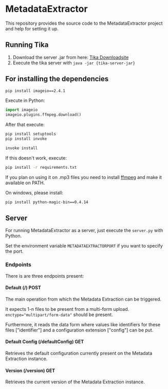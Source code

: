 # MetadataExtractor

This repository provides the source code to the MetadataExtractor project and help for setting it up.

## Running Tika

1) Download the server .jar from here: [Tika Downloadsite](https://tika.apache.org/download.html)
2) Execute the tika server with `java -jar {tika-server-jar}`

## For installing the dependencies

```bash
pip install imageio==2.4.1
```

Execute in Python:

```python
import imageio
imageio.plugins.ffmpeg.download()
```

After that execute:

```bash
pip install setuptools
pip install invoke

invoke install
```

If this doesn't work, execute:

```bash
pip install -r requirements.txt
```

If you plan on using it on .mp3 files you need to install [ffmpeg](https://ffmpeg.zeranoe.com/builds/) and make it available on PATH.

On windows, please install:

```bash
pip install python-magic-bin==0.4.14
```

## Server

For running MetadataExtractor as a server, just execute the `server.py` with Python.

Set the environment variable `METADATAEXTRACTORPORT` if you want to specify the port.

### Endpoints

There is are three endpoints present:

#### Default (/) POST

The main operation from which the Metadata Extraction can be triggered.

It expects 1-n files to be present from a multi-form upload. `enctype="multipart/form-data"` should be present.

Furthermore, it reads the data form where values like identifiers for these files ["identifier"] and a configuration extension ["config"] can be put.

#### Default Config (/defaultConfig) GET

Retrieves the default configuration currently present on the Metadata Extraction instance.

#### Version (/version) GET

Retrieves the current version of the Metadata Extraction instance.

